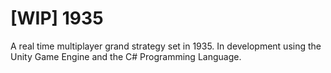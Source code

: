 # [WIP] 1935
A real time multiplayer grand strategy set in 1935. In development using the Unity Game Engine and the C# Programming Language.

